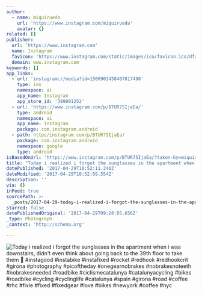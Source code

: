 ```yaml
---
author:
  - name: miquirueda
    url: 'https://www.instagram.com/miquirueda'
    avatar: {}
related: []
publisher:
  url: 'https://www.instagram.com'
  name: Instagram
  favicon: 'https://www.instagram.com/static/images/ico/favicon.ico/dfa85bb1fd63.ico'
  domain: www.instagram.com
keywords: []
app_links:
  - url: 'instagram://media?id=1500903458407817498'
    type: ios
    namespace: ai
    app_name: Instagram
    app_store_id: '389801252'
  - url: 'https://www.instagram.com/p/BTUR75IjaEa/'
    type: android
    namespace: ai
    app_name: Instagram
    package: com.instagram.android
  - path: https/instagram.com/p/BTUR75IjaEa/
    package: com.instagram.android
    namespace: google
    type: android
isBasedOnUrl: 'https://www.instagram.com/p/BTUR75IjaEa/?taken-by=miquirueda'
title: "Today i realized i forgot the sunglasses in the apartment when i was downstairs, didn't even think about going back to the 39th floor to take them \uD83D\uDE02 #instagood #instabike #instafixed #rocket #redhook #redhookcrit #girona #photography #picoftheday #onegearnobrakes #nobrakesnoteeth #nobrakesneeded #roadbike #ciclismecatalunya #catalunyacycling #bikes #roadbike #cycling #cyclinglife #catalunya #spain #girona #road #coffee #rhc #fixie #fixed #fixedgear #love #bikes #newyork #coffee #nyc"
datePublished: '2017-04-29T10:52:11.240Z'
dateModified: '2017-04-29T10:52:09.554Z'
description: ''
via: {}
inFeed: true
sourcePath: >-
  _posts/2017-04-29-today-i-realized-i-forgot-the-sunglasses-in-the-apartment-wh.md
starred: false
datePublishedOriginal: '2017-04-29T09:28:05.656Z'
_type: Photograph
_context: 'http://schema.org'

---
```

![Today i realized i forgot the sunglasses in the apartment when i was downstairs, didn't even think about going back to the 39th floor to take them  #instagood #instabike #instafixed #rocket #redhook #redhookcrit #girona #photography #picoftheday #onegearnobrakes #nobrakesnoteeth #nobrakesneeded #roadbike #ciclismecatalunya #catalunyacycling #bikes #roadbike #cycling #cyclinglife #catalunya #spain #girona #road #coffee #rhc #fixie #fixed #fixedgear #love #bikes #newyork #coffee #nyc](https://scontent.cdninstagram.com/t51.2885-15/sh0.08/e35/p640x640/18160410_825561184274621_4292694614055321600_n.jpg)
